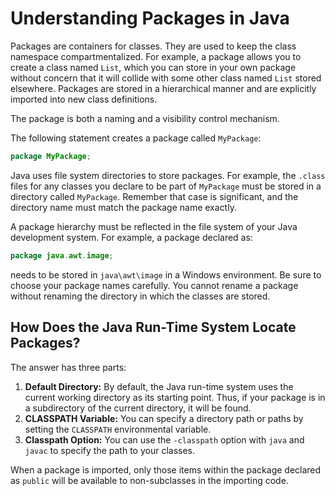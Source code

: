 
# Understanding Packages in Java

Packages are containers for classes. They are used to keep the class namespace compartmentalized.
For example, a package allows you to create a class named `List`, which you can store in your own package without concern that it will collide with some other class named `List` stored elsewhere. Packages are stored in a hierarchical manner and are explicitly imported into new class definitions.

The package is both a naming and a visibility control mechanism.

The following statement creates a package called `MyPackage`:

```java
package MyPackage;
```

Java uses file system directories to store packages. For example, the `.class` files for any classes you declare to be part of `MyPackage` must be stored in a directory called `MyPackage`. Remember that case is significant, and the directory name must match the package name exactly.

A package hierarchy must be reflected in the file system of your Java development system. For example, a package declared as:

```java
package java.awt.image;
```

needs to be stored in `java\awt\image` in a Windows environment. Be sure to choose your package names carefully. You cannot rename a package without renaming the directory in which the classes are stored.

## How Does the Java Run-Time System Locate Packages?

The answer has three parts:

1. **Default Directory:** By default, the Java run-time system uses the current working directory as its starting point. Thus, if your package is in a subdirectory of the current directory, it will be found.
2. **CLASSPATH Variable:** You can specify a directory path or paths by setting the `CLASSPATH` environmental variable.
3. **Classpath Option:** You can use the `-classpath` option with `java` and `javac` to specify the path to your classes.

When a package is imported, only those items within the package declared as `public` will be available to non-subclasses in the importing code.
